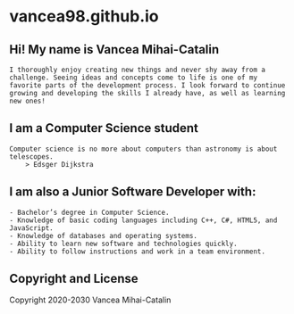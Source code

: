# vancea98.github.io
## Hi! My name is Vancea Mihai-Catalin

    I thoroughly enjoy creating new things and never shy away from a challenge. Seeing ideas and concepts come to life is one of my favorite parts of the development process. I look forward to continue growing and developing the skills I already have, as well as learning new ones!



## I am a Computer Science student

    Computer science is no more about computers than astronomy is about telescopes.
        > Edsger Dijkstra

## I am also a Junior Software Developer with:

    - Bachelor’s degree in Computer Science.
    - Knowledge of basic coding languages including C++, C#, HTML5, and JavaScript.
    - Knowledge of databases and operating systems.
    - Ability to learn new software and technologies quickly.
    - Ability to follow instructions and work in a team environment.

## Copyright and License

Copyright 2020-2030 Vancea Mihai-Catalin

